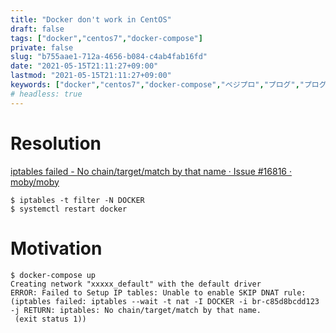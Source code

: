 ```yaml
---
title: "Docker don't work in CentOS"
draft: false
tags: ["docker","centos7","docker-compose"]
private: false
slug: "b755aae1-712a-4656-b084-c4ab4fab16fd"
date: "2021-05-15T21:11:27+09:00"
lastmod: "2021-05-15T21:11:27+09:00"
keywords: ["docker","centos7","docker-compose","ベジプロ","プログ","プログラム"]
# headless: true
---
```


# Resolution
[iptables failed - No chain/target/match by that name · Issue #16816 · moby/moby](https://github.com/moby/moby/issues/16816#issuecomment-179717327)
```
$ iptables -t filter -N DOCKER
$ systemctl restart docker
```

# Motivation
```
$ docker-compose up
Creating network "xxxxx_default" with the default driver
ERROR: Failed to Setup IP tables: Unable to enable SKIP DNAT rule:  (iptables failed: iptables --wait -t nat -I DOCKER -i br-c85d8bcdd123 -j RETURN: iptables: No chain/target/match by that name.
 (exit status 1))
```
 